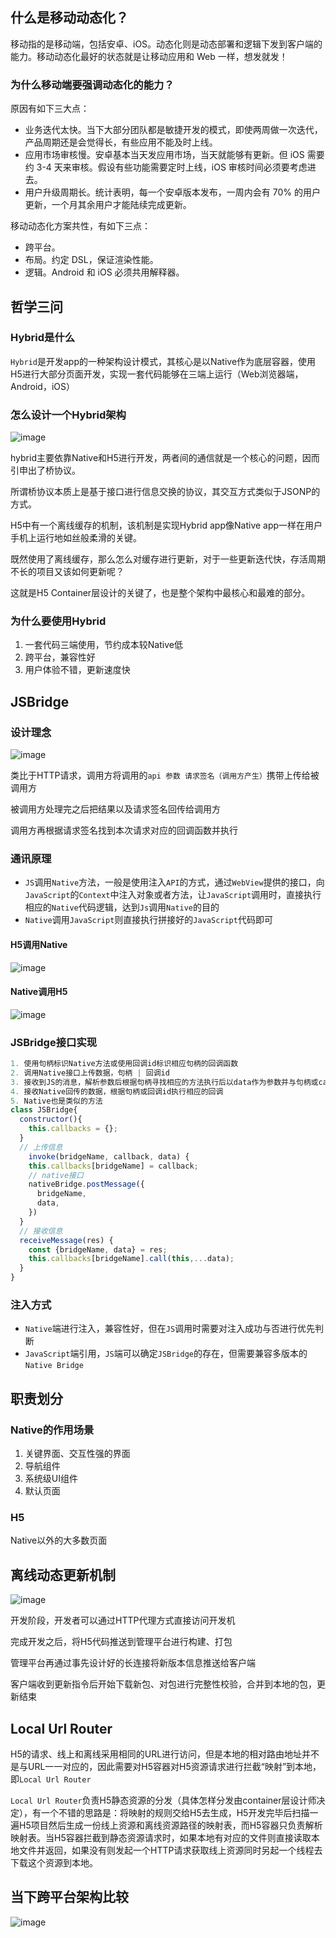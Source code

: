 ## 什么是移动动态化？

移动指的是移动端，包括安卓、iOS。动态化则是动态部署和逻辑下发到客户端的能力。移动动态化最好的状态就是让移动应用和 Web 一样，想发就发！

### 为什么移动端要强调动态化的能力？

原因有如下三大点：

-   业务迭代太快。当下大部分团队都是敏捷开发的模式，即使两周做一次迭代，产品周期还是会觉得长，有些应用不能及时上线。
-   应用市场审核慢。安卓基本当天发应用市场，当天就能够有更新。但 iOS 需要约 3-4 天来审核。假设有些功能需要定时上线，iOS 审核时间必须要考虑进去。
-   用户升级周期长。统计表明，每一个安卓版本发布，一周内会有 70% 的用户更新，一个月其余用户才能陆续完成更新。

移动动态化方案共性，有如下三点：

-   跨平台。
-   布局。约定 DSL，保证渲染性能。
-   逻辑。Android 和 iOS 必须共用解释器。

## 哲学三问

### Hybrid是什么

`Hybrid`是开发app的一种架构设计模式，其核心是以Native作为底层容器，使用H5进行大部分页面开发，实现一套代码能够在三端上运行（Web浏览器端，Android，iOS）

### 怎么设计一个Hybrid架构

![image](https://raw.githubusercontent.com/chemdemo/chemdemo.github.io/master/img/hybrid/architecture.png)

hybrid主要依靠Native和H5进行开发，两者间的通信就是一个核心的问题，因而引申出了桥协议。

所谓桥协议本质上是基于接口进行信息交换的协议，其交互方式类似于JSONP的方式。

H5中有一个离线缓存的机制，该机制是实现Hybrid app像Native app一样在用户手机上运行地如丝般柔滑的关键。

既然使用了离线缓存，那么怎么对缓存进行更新，对于一些更新迭代快，存活周期不长的项目又该如何更新呢？

这就是H5 Container层设计的关键了，也是整个架构中最核心和最难的部分。

### 为什么要使用Hybrid

1. 一套代码三端使用，节约成本较Native低
2. 跨平台，兼容性好
3. 用户体验不错，更新速度快

## JSBridge

### 设计理念

![image](https://raw.githubusercontent.com/chemdemo/chemdemo.github.io/master/img/hybrid/jsbridge_1.png)

类比于HTTP请求，调用方将调用的`api 参数 请求签名（调用方产生）`携带上传给被调用方

被调用方处理完之后把结果以及请求签名回传给调用方

调用方再根据请求签名找到本次请求对应的回调函数并执行

### 通讯原理

- `JS`调用`Native`方法，一般是使用注入`API`的方式，通过`WebView`提供的接口，向`JavaScript`的`Context`中注入对象或者方法，让`JavaScript`调用时，直接执行相应的`Native`代码逻辑，达到`Js`调用`Native`的目的
- `Native`调用`JavaScript`则直接执行拼接好的`JavaScript`代码即可

#### H5调用Native

![image](https://raw.githubusercontent.com/chemdemo/chemdemo.github.io/master/img/hybrid/jsbridge_2.png)

#### Native调用H5

![image](https://raw.githubusercontent.com/chemdemo/chemdemo.github.io/master/img/hybrid/jsbridge_3.png)

### JSBridge接口实现

```js
1. 使用句柄标识Native方法或使用回调id标识相应句柄的回调函数
2. 调用Native接口上传数据，句柄 | 回调id
3. 接收到JS的消息，解析参数后根据句柄寻找相应的方法执行后以data作为参数并与句柄或callbackId等一起返回
4. 接收Native回传的数据，根据句柄或回调id执行相应的回调
5. Native也是类似的方法
class JSBridge{
  constructor(){
    this.callbacks = {};
  }
  // 上传信息
	invoke(bridgeName, callback, data) {
    this.callbacks[bridgeName] = callback;
    // native接口
    nativeBridge.postMessage({
      bridgeName,
      data,
    })
  }
  // 接收信息
  receiveMessage(res) {
    const {bridgeName, data} = res;
    this.callbacks[bridgeName].call(this,...data);
  }
}
```

### 注入方式

- `Native`端进行注入，兼容性好，但在`JS`调用时需要对注入成功与否进行优先判断
- `JavaScript`端引用，`JS`端可以确定`JSBridge`的存在，但需要兼容多版本的`Native Bridge`

## 职责划分

### Native的作用场景

1. 关键界面、交互性强的界面
2. 导航组件
3. 系统级UI组件
4. 默认页面

### H5

Native以外的大多数页面

## 离线动态更新机制

![image](https://raw.githubusercontent.com/chemdemo/chemdemo.github.io/master/img/hybrid/workflow.png)

开发阶段，开发者可以通过HTTP代理方式直接访问开发机

完成开发之后，将H5代码推送到管理平台进行构建、打包

管理平台再通过事先设计好的长连接将新版本信息推送给客户端

客户端收到更新指令后开始下载新包、对包进行完整性校验，合并到本地的包，更新结束

## Local Url Router

H5的请求、线上和离线采用相同的URL进行访问，但是本地的相对路由地址并不是与URL一一对应的，因此需要对H5容器对H5资源请求进行拦截“映射”到本地，即`Local Url Router`

`Local Url Router`负责H5静态资源的分发（具体怎样分发由container层设计师决定），有一个不错的思路是：将映射的规则交给H5去生成，H5开发完毕后扫描一遍H5项目然后生成一份线上资源和离线资源路径的映射表，而H5容器只负责解析映射表。当H5容器拦截到静态资源请求时，如果本地有对应的文件则直接读取本地文件并返回，如果没有则发起一个HTTP请求获取线上资源同时另起一个线程去下载这个资源到本地。

## 当下跨平台架构比较

![image](https://pic4.zhimg.com/v2-e9174dc27c9fa4165038b1b3b201f27f_b.jpg)
